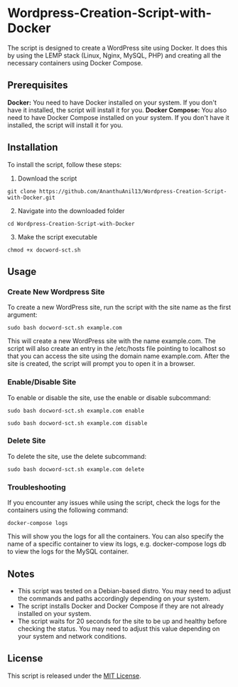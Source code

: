 # Wordpress-Creation-Script-with-Docker
The script is designed to create a WordPress site using Docker. It does this by using the LEMP stack (Linux, Nginx, MySQL, PHP) and creating all the necessary containers using Docker Compose.

## Prerequisites

**Docker:** You need to have Docker installed on your system. If you don't have it installed, the script will install it for you.
**Docker Compose:** You also need to have Docker Compose installed on your system. If you don't have it installed, the script will install it for you.

## Installation

To install the script, follow these steps:

1. Download the script
```
git clone https://github.com/AnanthuAnil13/Wordpress-Creation-Script-with-Docker.git
```

2. Navigate into the downloaded folder
```
cd Wordpress-Creation-Script-with-Docker
```

3. Make the script executable
```
chmod +x docword-sct.sh
```

## Usage

### Create New Wordpress Site
To create a new WordPress site, run the script with the site name as the first argument:
```
sudo bash docword-sct.sh example.com
```
This will create a new WordPress site with the name example.com. The script will also create an entry in the /etc/hosts file pointing to localhost so that you can access the site using the domain name example.com.
After the site is created, the script will prompt you to open it in a browser.

### Enable/Disable Site
To enable or disable the site, use the enable or disable subcommand:
```
sudo bash docword-sct.sh example.com enable
```
```
sudo bash docword-sct.sh example.com disable
```

### Delete Site
To delete the site, use the delete subcommand:
```
sudo bash docword-sct.sh example.com delete
```

### Troubleshooting
If you encounter any issues while using the script, check the logs for the containers using the following command:
```
docker-compose logs
```
This will show you the logs for all the containers. You can also specify the name of a specific container to view its logs, e.g. docker-compose logs db to view the logs for the MySQL container.

## Notes

* This script was tested on a Debian-based distro. You may need to adjust the commands and paths accordingly depending on your system.
* The script installs Docker and Docker Compose if they are not already installed on your system.
* The script waits for 20 seconds for the site to be up and healthy before checking the status. You may need to adjust this value depending on your system and network conditions.

## License
This script is released under the [MIT License](https://github.com/AnanthuAnil13/Wordpress-Creation-Script-with-Docker/blob/main/LICENSE).
